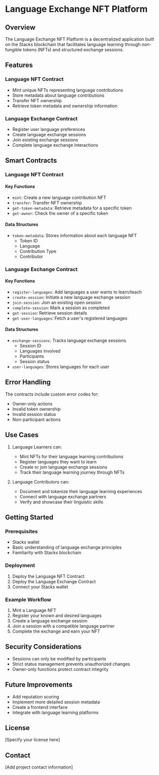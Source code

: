 # Language Exchange NFT Platform

## Overview

The Language Exchange NFT Platform is a decentralized application built on the Stacks blockchain that facilitates language learning through non-fungible tokens (NFTs) and structured exchange sessions.

## Features

### Language NFT Contract
- Mint unique NFTs representing language contributions
- Store metadata about language contributions
- Transfer NFT ownership
- Retrieve token metadata and ownership information

### Language Exchange Contract
- Register user language preferences
- Create language exchange sessions
- Join existing exchange sessions
- Complete language exchange interactions

## Smart Contracts

### Language NFT Contract

#### Key Functions
- `mint`: Create a new language contribution NFT
- `transfer`: Transfer NFT ownership
- `get-token-metadata`: Retrieve metadata for a specific token
- `get-owner`: Check the owner of a specific token

#### Data Structures
- `token-metadata`: Stores information about each language NFT
    - Token ID
    - Language
    - Contribution Type
    - Contributor

### Language Exchange Contract

#### Key Functions
- `register-languages`: Add languages a user wants to learn/teach
- `create-session`: Initiate a new language exchange session
- `join-session`: Join an existing open session
- `complete-session`: Mark a session as completed
- `get-session`: Retrieve session details
- `get-user-languages`: Fetch a user's registered languages

#### Data Structures
- `exchange-sessions`: Tracks language exchange sessions
    - Session ID
    - Languages involved
    - Participants
    - Session status
- `user-languages`: Stores languages for each user

## Error Handling

The contracts include custom error codes for:
- Owner-only actions
- Invalid token ownership
- Invalid session status
- Non-participant actions

## Use Cases

1. Language Learners can:
    - Mint NFTs for their language learning contributions
    - Register languages they want to learn
    - Create or join language exchange sessions
    - Track their language learning journey through NFTs

2. Language Contributors can:
    - Document and tokenize their language learning experiences
    - Connect with language exchange partners
    - Verify and showcase their linguistic skills

## Getting Started

### Prerequisites
- Stacks wallet
- Basic understanding of language exchange principles
- Familiarity with Stacks blockchain

### Deployment
1. Deploy the Language NFT Contract
2. Deploy the Language Exchange Contract
3. Connect your Stacks wallet

### Example Workflow
1. Mint a Language NFT
2. Register your known and desired languages
3. Create a language exchange session
4. Join a session with a compatible language partner
5. Complete the exchange and earn your NFT

## Security Considerations
- Sessions can only be modified by participants
- Strict status management prevents unauthorized changes
- Owner-only functions protect contract integrity

## Future Improvements
- Add reputation scoring
- Implement more detailed session metadata
- Create a frontend interface
- Integrate with language learning platforms

## License
[Specify your license here]

## Contact
[Add project contact information]
